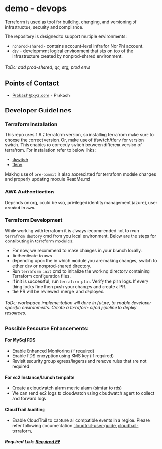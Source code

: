 # demo - devops

Terraform is used as tool for building, changing, and versioning of infrastructue, security and compliance.

The repository is designed to support multiple environments:

- `nonprod-shared` - contains account-level infra for NonPhi account.
- `dev` - development logical environment that sits on top of the infrastructure created by nonprod-shared environment.

###### ToDo: add prod-shared, qa, stg, prod envs

## Points of Contact
 - Prakash@xyz.com - Prakash

## Developer Guidelines

### Terraform Installation
This repo uses 1.9.2 terraform version, so installing terrafrom make sure to choose the correct version.
Or, make use of tfswitch/tfenv for version switch. This enables to correctly switch between different version of terrafrom. For installation refer to below links:
- [tfswitch](https://tfswitch.warrensbox.com/Installation/)
- [tfenv](https://formulae.brew.sh/formula/tfenv)

Making use of `pre-commit` is also appreciated for terraform module changes and properly updating module ReadMe.md

### AWS Authentication
Depends on org, could be sso, privileged identity management (azure), user created in aws.

### Terraform Development
While working with terraform it is always recommended not to reun `terrafrom destory` cmd from you local environment.
Below are the steps for contributing in terraform modules:
- For now, we recommend to make changes in your branch locally.
- Authenticate to aws.
- depending upon the in which module you are making changes, switch to either dev or nonprod-shared directory.
- Run `terraform init` cmd to initialize the working directory containing Terraform configuration files.
- If init is successful, run `terraform plan`. Verify the plan logs. If every thing looks fine then push your changes and create a PR.
- the PR will be reviewed, merge, and deployed.
###### ToDo: workspace implementation will done in future, to enable developer specific environments. Create a terraform ci/cd pipeline to deploy resources.

### Possible Resource Enhancements:
#### For MySql RDS
- Enable Enhanced Monitoring (if required)
- Enable RDS encryption using KMS key (if required)
- Revisit security group egress/ingerss and remove rules that are not required

#### For ec2 Instance/launch tempalte
- Create a cloudwatch alarm metric alarm (similar to rds)
- We can send ec2 logs to cloudwatch using cloudwatch agent to collect and forward logs

#### CloudTrail Auditing
- Enable CloudTrail to capture all compatible events in a region. Please refer following documentation [cloudtrail-user-guide](https://docs.aws.amazon.com/awscloudtrail/latest/userguide/cloudtrail-user-guide.html), [cloudtrail-terraform](https://registry.terraform.io/providers/hashicorp/aws/latest/docs/resources/cloudtrail), 


##### Required Link: [Required EP](dev-demo-alb-97916946.us-east-1.elb.amazonaws.com)
